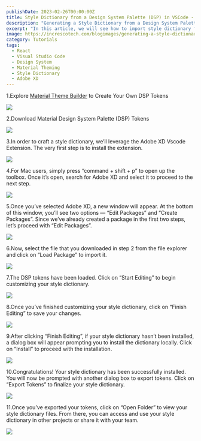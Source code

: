 ```yaml
---
publishDate: 2023-02-26T00:00:00Z
title: Style Dictionary from a Design System Palette (DSP) in VSCode - Step by Step guide
description: "Generating a Style Dictionary from a Design System Palette (DSP) using the Adobe XD Extension in VSCode for react, web, react native, flutter, android, ios"
excerpt: "In this article, we will see how to import style dictionary from a design system palette using Adobe XD extension in Visual studio Code."
image: https://increscotech.com/blogimages/generating-a-style-dictionary-from-a-design-system-palette-using-the-adobe-XD-extension-in-VSCode-1.png
category: Tutorials
tags:
  - React
  - Visual Studio Code
  - Design System
  - Material Theming
  - Style Dictionary
  - Adobe XD
---
```


1.Explore [Material Theme Builder](https://m3.material.io/theme-builder#/custom) to Create Your Own DSP Tokens

![](https://increscotech.com/blogimages/generating-a-style-dictionary-from-a-design-system-palette-using-the-adobe-XD-extension-in-VSCode-1.png)

2.Download Material Design System Palette (DSP) Tokens

![](https://increscotech.com/blogimages/generating-a-style-dictionary-from-a-design-system-palette-using-the-adobe-XD-extension-in-VSCode-2.png)

3.In order to craft a style dictionary, we’ll leverage the Adobe XD Vscode Extension. The very first step is to install the extension.

![](https://increscotech.com/blogimages/generating-a-style-dictionary-from-a-design-system-palette-using-the-adobe-XD-extension-in-VSCode-3.png)

4.For Mac users, simply press “command + shift + p” to open up the toolbox. Once it’s open, search for Adobe XD and select it to proceed to the next step.

![](https://increscotech.com/blogimages/generating-a-style-dictionary-from-a-design-system-palette-using-the-adobe-XD-extension-in-VSCode-4.png)

5.Once you’ve selected Adobe XD, a new window will appear. At the bottom of this window, you’ll see two options — “Edit Packages” and “Create Packages”. Since we’ve already created a package in the first two steps, let’s proceed with “Edit Packages”.

![](https://increscotech.com/blogimages/generating-a-style-dictionary-from-a-design-system-palette-using-the-adobe-XD-extension-in-VSCode-5.png)

6.Now, select the file that you downloaded in step 2 from the file explorer and click on “Load Package” to import it.

![](https://increscotech.com/blogimages/generating-a-style-dictionary-from-a-design-system-palette-using-the-adobe-XD-extension-in-VSCode-6.png)

7.The DSP tokens have been loaded. Click on “Start Editing” to begin customizing your style dictionary.

![](https://increscotech.com/blogimages/generating-a-style-dictionary-from-a-design-system-palette-using-the-adobe-XD-extension-in-VSCode-7.png)

8.Once you’ve finished customizing your style dictionary, click on “Finish Editing” to save your changes.

![](https://increscotech.com/blogimages/generating-a-style-dictionary-from-a-design-system-palette-using-the-adobe-XD-extension-in-VSCode-8.png)

9.After clicking “Finish Editing”, if your style dictionary hasn’t been installed, a dialog box will appear prompting you to install the dictionary locally. Click on “Install” to proceed with the installation.

![](https://increscotech.com/blogimages/generating-a-style-dictionary-from-a-design-system-palette-using-the-adobe-XD-extension-in-VSCode-9.png)

10.Congratulations! Your style dictionary has been successfully installed. You will now be prompted with another dialog box to export tokens. Click on “Export Tokens” to finalize your style dictionary.

![](https://increscotech.com/blogimages/generating-a-style-dictionary-from-a-design-system-palette-using-the-adobe-XD-extension-in-VSCode-10.png)

11.Once you’ve exported your tokens, click on “Open Folder” to view your style dictionary files. From there, you can access and use your style dictionary in other projects or share it with your team.

![](https://increscotech.com/blogimages/generating-a-style-dictionary-from-a-design-system-palette-using-the-adobe-XD-extension-in-VSCode-11.png)
